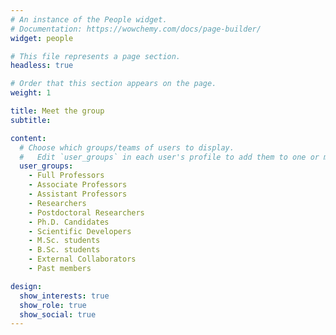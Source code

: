```yaml
---
# An instance of the People widget.
# Documentation: https://wowchemy.com/docs/page-builder/
widget: people

# This file represents a page section.
headless: true

# Order that this section appears on the page.
weight: 1

title: Meet the group
subtitle:

content:
  # Choose which groups/teams of users to display.
  #   Edit `user_groups` in each user's profile to add them to one or more of these groups.
  user_groups:
    - Full Professors
    - Associate Professors
    - Assistant Professors
    - Researchers
    - Postdoctoral Researchers
    - Ph.D. Candidates
    - Scientific Developers
    - M.Sc. students
    - B.Sc. students
    - External Collaborators
    - Past members

design:
  show_interests: true
  show_role: true
  show_social: true
---
```

